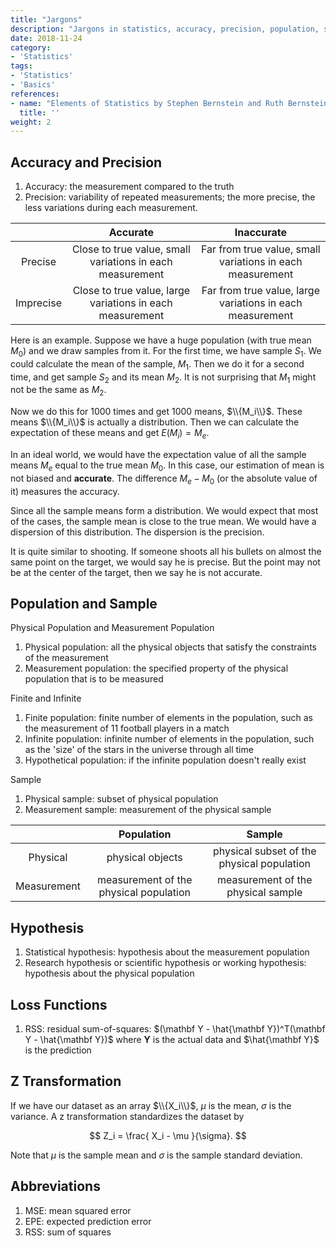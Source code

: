 ```yaml
---
title: "Jargons"
description: "Jargons in statistics, accuracy, precision, population, sample, etl"
date: 2018-11-24
category:
- 'Statistics'
tags:
- 'Statistics'
- 'Basics'
references:
- name: "Elements of Statistics by Stephen Bernstein and Ruth Bernstein"
  title: ''
weight: 2
---
```


## Accuracy and Precision

1. Accuracy: the measurement compared to the truth
2. Precision: variability of repeated measurements; the more precise, the less variations during each measurement.

|   | Accurate | Inaccurate |
|:----:|:-----:|:-----:|
| Precise |  Close to true value, small variations in each measurement | Far from true value, small variations in each measurement  |
| Imprecise |  Close to true value, large variations in each measurement  |  Far from true value, large variations in each measurement  |

Here is an example. Suppose we have a huge population (with true mean $M_0$) and we draw samples from it. For the first time, we have sample $S_1$. We could calculate the mean of the sample, $M_1$. Then we do it for a second time, and get sample $S_2$ and its mean $M_2$. It is not surprising that $M_1$ might not be the same as $M_2$.

Now we do this for 1000 times and get 1000 means, $\\{M_i\\}$. These means  $\\{M_i\\}$ is actually a distribution. Then we can calculate the expectation of these means and get $E(M_i) = M_e$.

In an ideal world, we would have the expectation value of all the sample means $M_e$ equal to the true mean $M_0$. In this case, our estimation of mean is not biased and **accurate**. The difference $M_e-M_0$ (or the absolute value of it) measures the accuracy.

Since all the sample means form a distribution. We would expect that most of the cases, the sample mean is close to the true mean. We would have a dispersion of this distribution. The dispersion is the precision.

It is quite similar to shooting. If someone shoots all his bullets on almost the same point on the target, we would say he is precise. But the point may not be at the center of the target, then we say he is not accurate.

## Population and Sample

Physical Population and Measurement Population

1. Physical population: all the physical objects that satisfy the constraints of the measurement
2. Measurement population: the specified property of the physical population that is to be measured

Finite and Infinite

1. Finite population: finite number of elements in the population, such as the measurement of 11 football players in a match
2. Infinite population: infinite number of elements in the population, such as the 'size' of the stars in the universe through all time
3. Hypothetical population: if the infinite population doesn't really exist

Sample

1. Physical sample: subset of physical population
2. Measurement sample: measurement of the physical sample

| | Population | Sample |
|:----:|:-----:|:------:|
| Physical | physical objects | physical subset of the physical population |
| Measurement | measurement of the physical population |  measurement of the physical sample  |

## Hypothesis

1. Statistical hypothesis: hypothesis about the measurement population
2. Research hypothesis or scientific hypothesis or working hypothesis: hypothesis about the physical population

## Loss Functions

1. RSS: residual sum-of-squares: $(\mathbf Y - \hat{\mathbf Y})^T(\mathbf Y - \hat{\mathbf Y})$ where $\mathbf Y$ is the actual data and $\hat{\mathbf Y}$ is the prediction

## Z Transformation

If we have our dataset as an array $\\{X_i\\}$, $\mu$ is the mean, $\sigma$ is the variance. A z transformation standardizes the dataset by

$$
Z_i = \frac{ X_i - \mu }{\sigma}.
$$

Note that $\mu$ is the sample mean and $\sigma$ is the sample standard deviation.

## Abbreviations

1. MSE: mean squared error
2. EPE: expected prediction error
3. RSS: sum of squares
